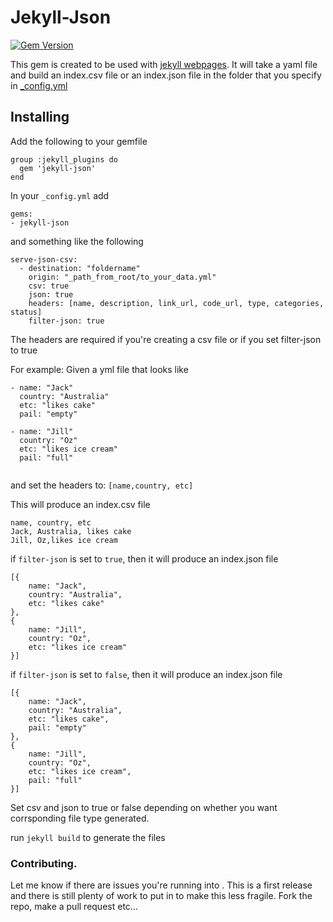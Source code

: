 # Jekyll-Json  
[![Gem Version](https://badge.fury.io/rb/jekyll-json.svg)](http://badge.fury.io/rb/jekyll-json)

This gem is created to be used with [jekyll webpages](http://jekyllrb.com/). It will take a yaml file and build an index.csv file or an index.json file in the folder that you specify in [_config.yml](http://jekyllrb.com/docs/configuration/) 

## Installing 


Add the following to your gemfile

```
group :jekyll_plugins do
  gem 'jekyll-json'
end
```
In your `_config.yml` add

```
gems:
- jekyll-json
```

and something like the following

```
serve-json-csv:
  - destination: "foldername"
    origin: "_path_from_root/to_your_data.yml"
    csv: true
    json: true
    headers: [name, description, link_url, code_url, type, categories, status]
    filter-json: true
```

The headers are required if you're creating a csv file or if you set filter-json to true

For example:
Given a yml file that looks like

```
- name: "Jack"
  country: "Australia"
  etc: "likes cake"
  pail: "empty"
  
- name: "Jill"
  country: "Oz"
  etc: "likes ice cream"
  pail: "full"
  
```
and set the headers to:
`[name,country, etc]`

This will produce an index.csv file

```
name, country, etc
Jack, Australia, likes cake
Jill, Oz,likes ice cream
```
if `filter-json` is set to `true`, then it will produce an index.json file 

```
[{
    name: "Jack",
    country: "Australia",
    etc: "likes cake"
},
{
    name: "Jill",
    country: "Oz",
    etc: "likes ice cream"
}]
```
if `filter-json` is set to `false`, then it will produce an index.json file 

```
[{
    name: "Jack",
    country: "Australia",
    etc: "likes cake",
    pail: "empty"
},
{
    name: "Jill",
    country: "Oz",
    etc: "likes ice cream",
    pail: "full"
}]
```
Set csv and json to true or false depending on whether you want corrsponding file type generated.


run `jekyll build` to generate the files

### Contributing.

Let me know if there are issues you're running into . This is a first release and there is still plenty of work to put in to make this less fragile.
Fork the repo, make a pull request etc...


